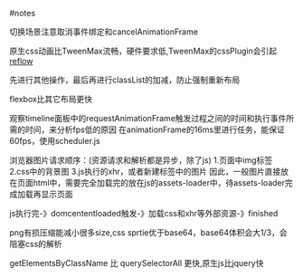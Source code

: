 #notes

切换场景注意取消事件绑定和cancelAnimationFrame

原生css动画比TweenMax流畅，硬件要求低,TweenMax的cssPlugin会引起[reflow](https://developers.google.com/web/fundamentals/performance/rendering/avoid-large-complex-layouts-and-layout-thrashing#avoid-forced-synchronous-layouts)

先进行其他操作，最后再进行classList的加减，防止强制重新布局

flexbox比其它布局更快

观察timeline面板中的requestAnimationFrame触发过程之间的时间和执行事件所需的时间，来分析fps低的原因
在animationFrame的16ms里进行任务，能保证60fps，使用scheduler.js

浏览器图片请求顺序：(资源请求和解析都是异步，除了js)
	1.页面中img标签
	2.css中的背景图
	3.js执行的xhr，或者新建标签中的图片 
	因此，一般图片直接放在页面html中，需要完全加载完的放在js的assets-loader中，待assets-loader完成加载再显示页面

js执行完-》domcententloaded触发-》加载css和xhr等外部资源-》finished


png有损压缩能减小很多size,css sprtie优于base64，base64体积会大1/3，会阻塞css的解析

getElementsByClassName 比 querySelectorAll 更快,原生js比jquery快
